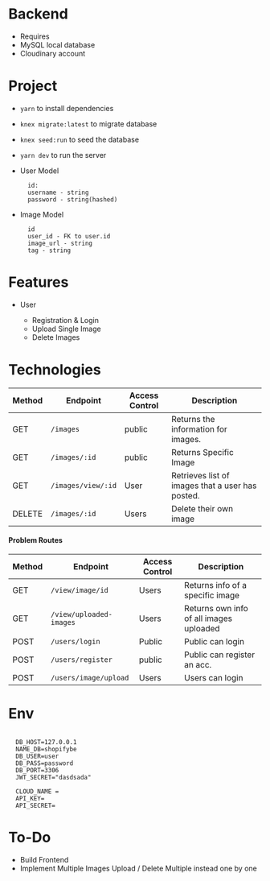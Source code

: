 # Backend

 - Requires
  - MySQL local database
  - Cloudinary account


# Project
  - `yarn` to install dependencies
  - `knex migrate:latest` to migrate database
  - `knex seed:run` to seed the database
  - `yarn dev` to run the server

  - User Model
    ```
      id: 
      username - string
      password - string(hashed)
    ```
  - Image Model
    ```
      id
      user_id - FK to user.id
      image_url - string
      tag - string
    ```

# Features
  - User

    - Registration & Login
    - Upload Single Image
    - Delete Images
# Technologies

| Method | Endpoint                  | Access Control | Description                                           |
| ------ | ------------------------- | -------------- | ----------------------------------------------------- |
| GET    | `/images`              | public         | Returns the information for images.             |
| GET    | `/images/:id`              | public         | Returns Specific Image             |
| GET    | `/images/view/:id`          | User         | Retrieves list of images that a user has posted. |
| DELETE | `/images/:id`          | Users         | Delete their own image                                     |

#### Problem Routes

| Method | Endpoint               | Access Control | Description                                             |
| ------ | ---------------------- | -------------- | ------------------------------------------------------- |
| GET    | `/view/image/id`            | Users      | Returns info of a specific image                        |
| GET    | `/view/uploaded-images`         | Users      | Returns own info of all images uploaded           
| POST   | `/users/login` | Public      | Public can login           |
| POST   | `/users/register`        | public      | Public can register an acc.           |
| POST   | `/users/image/upload`        | Users     | Users can login           |


# Env  
```
 
  DB_HOST=127.0.0.1
  NAME_DB=shopifybe
  DB_USER=user
  DB_PASS=password
  DB_PORT=3306
  JWT_SECRET="dasdsada"

  CLOUD_NAME = 
  API_KEY= 
  API_SECRET=
  ```


# To-Do
 - Build Frontend
 - Implement Multiple Images Upload / Delete Multiple instead one by one

